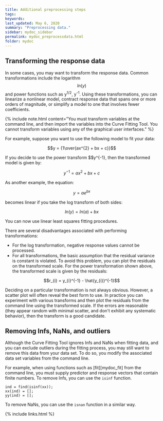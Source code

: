```yaml
---
title: Additional preprocessing steps
tags:
keywords:
last_updated: May 6, 2020
summary: "Preprocessing data."
sidebar: mydoc_sidebar
permalink: mydoc_preprocessdata.html
folder: mydoc
---
```

## Transforming the response data
In some cases, you may want to transform the response data. Common transformations include the logarithm $$ln(y)$$ and power functions such as y<sup>1/2</sup>, y<sup>-1</sup>. Using these transformations, you can linearize a nonlinear model, contract response data that spans one or more orders of magnitude, or simplify a model to one that involves fewer coefficients.

{% include note.html content="You must transform variables at the command line, and then import the variables into the Curve Fitting Tool. You cannot transform variables using any of the graphical user interfaces." %}

For example, suppose you want to use the following model to fit your data:

$$y = {1\over{ax^{2} + bx + c}}$$

If you decide to use the power transform $$y^{-1}, then the transformed model is given by:

$$y^{-1} = ax^{2} + bx + c$$

As another example, the equation:

$$y = ae^{bx}$$

becomes linear if you take the log transform of both sides:

$$ln(y) = ln(a) + bx$$

You can now use linear least squares fitting procedures.

There are several disadvantages associated with performing transformations:

* For the log transformation, negative response values cannot be processed.
* For all transformations, the basic assumption that the residual variance is constant is violated. To avoid this problem, you can plot the residuals on the transformed scale. For the power transformation shown above, the transformed scale is given by the residuals:

$$r_{i} = y_{i}^{-1} - \hat{y_{i}}^{-1}$$

Deciding on a particular transformation is not always obvious. However, a scatter plot will often reveal the best form to use. In practice you can experiment with various transforms and then plot the residuals from the command line using the transformed scale. If the errors are reasonable (they appear random with minimal scatter, and don't exhibit any systematic behavior), then the transform is a good candidate.

## Removing Infs, NaNs, and outliers
Although the Curve Fitting Tool ignores Infs and NaNs when fitting data, and you can exclude outliers during the fitting process, you may still want to remove this data from your data set. To do so, you modify the associated data set variables from the command line.

For example, when using functions such as [fit][mydoc_fit] from the command line, you must supply predictor and response vectors that contain finite numbers. To remove Infs, you can use the `isinf` function.

~~~
ind = find(isinf(xx));
xx(ind) = [];
yy(ind) = [];
~~~

To remove NaNs, you can use the `isnan` function in a similar way.

{% include links.html %}
